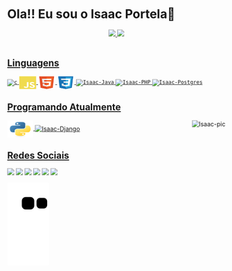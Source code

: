 # Ola!! Eu sou o Isaac Portela👋
<div align="center">
  <a href="https://github.com/KroosBR">
  <img height="180em" src="https://github-readme-stats.vercel.app/api?username=KroosBR&show_icons=true&theme=tokyonight&include_all_commits=true&count_private=true"/>
  <img height="180em" src="https://github-readme-stats.vercel.app/api/top-langs/?username=KroosBR&layout=compact&langs_count=7&theme=tokyonight"/>
</div>
<div style="display: inline_block"><br>
  
  ## Linguagens
  <code><img align="center" height="32" src="https://cdn.iconscout.com/icon/free/png-512/c-programming-569564.png" alt="c"/></code>
  <code><img align="center" alt="Isaac-Js" height="30" width="40" src="https://raw.githubusercontent.com/devicons/devicon/master/icons/javascript/javascript-plain.svg"></code>
  <code><img align="center" alt="Isaac-HTML" height="30" width="40" src="https://raw.githubusercontent.com/devicons/devicon/master/icons/html5/html5-original.svg"></code>
  <code><img align="center" alt="Isaac-CSS" height="30" width="40" src="https://raw.githubusercontent.com/devicons/devicon/master/icons/css3/css3-original.svg"></code>
  <code><img align="center" alt="Isaac-Java" height="40" width="45" src="https://cdn.jsdelivr.net/gh/devicons/devicon/icons/java/java-original.svg"></code>
  <code><img align="center" alt="Isaac-PHP" height="50" width="45" src="https://cdn.jsdelivr.net/gh/devicons/devicon/icons/php/php-original.svg"></code>
  <code><img align="center" alt="Isaac-Postgres" height="30" width="40" src="https://cdn.jsdelivr.net/gh/devicons/devicon/icons/postgresql/postgresql-original.svg"></code>
  
  
  ## Programando Atualmente
  <img align="center" alt="Isaac-Python" height="40" width="60" src="https://raw.githubusercontent.com/devicons/devicon/master/icons/python/python-original.svg">
  <img align="center" alt="Isaac-Django" height="70" width="90" src="https://cdn.jsdelivr.net/gh/devicons/devicon/icons/django/django-original.svg">
  
  <img align="right" alt="Isaac-pic" height="150" src="https://media.discordapp.net/attachments/758289789459103748/916745159251746867/download20211206143722.png?width=473&height=473">
</div>

## Redes Sociais

<div>
 <a href="https://www.youtube.com/channel/UCedD5roOyyaLL066-KfKqQg" target="_blank"><img src="https://img.shields.io/badge/YouTube-FF0000?style=for-the-badge&logo=youtube&logoColor=white" target="_blank"></a>
 <a href="https://open.spotify.com/user/y2mbqfbnvbbu6fq1k474pvyfm" target="_blank"><img src="https://img.shields.io/badge/Spotify-1ED760?&style=for-the-badge&logo=spotify&logoColor=white"></a>
  <a href="https://www.instagram.com/isaacportela_20/" target="_blank"><img src="https://img.shields.io/badge/-Instagram-%23E4405F?style=for-the-badge&logo=instagram&logoColor=white" target="_blank"></a>
 	<a href="https://www.twitch.tv/kroos_br" target="_blank"><img src="https://img.shields.io/badge/Twitch-9146FF?style=for-the-badge&logo=twitch&logoColor=white" target="_blank"></a>
 <a href="https://discord.gg/ra7fakvU" target="_blank"><img src="https://img.shields.io/badge/Discord-7289DA?style=for-the-badge&logo=discord&logoColor=white" target="_blank"></a> 
 <a href = "mailto:isaacportela2003@gmail.com"><img src="https://img.shields.io/badge/-Gmail-%23333?style=for-the-badge&logo=gmail&logoColor=white" target="_blank"></a>
  
  ![Snake animation](https://github.com/KroosBR/KroosBR/blob/output/github-contribution-grid-snake.svg)
</div>

